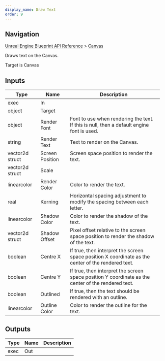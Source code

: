 ```yaml
---
display_name: Draw Text
order: 9
---
```

## Navigation

[Unreal Engine Blueprint API Reference](https://dev.epicgames.com/documentation/en-us/unreal-engine/BlueprintAPI) > [Canvas](https://dev.epicgames.com/documentation/en-us/unreal-engine/BlueprintAPI/Canvas)

Draws text on the Canvas.

Target is Canvas

## Inputs

| Type | Name | Description |
| --- | --- | --- |
| exec | In |  |
| object | Target |  |
| object | Render Font | Font to use when rendering the text. If this is null, then a default engine font is used. |
| string | Render Text | Text to render on the Canvas. |
| vector2d struct | Screen Position | Screen space position to render the text. |
| vector2d struct | Scale |  |
| linearcolor | Render Color | Color to render the text. |
| real | Kerning | Horizontal spacing adjustment to modify the spacing between each letter. |
| linearcolor | Shadow Color | Color to render the shadow of the text. |
| vector2d struct | Shadow Offset | Pixel offset relative to the screen space position to render the shadow of the text. |
| boolean | Centre X | If true, then interpret the screen space position X coordinate as the center of the rendered text. |
| boolean | Centre Y | If true, then interpret the screen space position Y coordinate as the center of the rendered text. |
| boolean | Outlined | If true, then the text should be rendered with an outline. |
| linearcolor | Outline Color | Color to render the outline for the text. |

## Outputs

| Type | Name | Description |
| --- | --- | --- |
| exec | Out |  |
